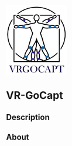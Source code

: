 <img src="images/readme/logo_avec_nom.png" width="33%" align="center" alt="README.md" title="README.md">

# VR-GoCapt

## Description

## About
